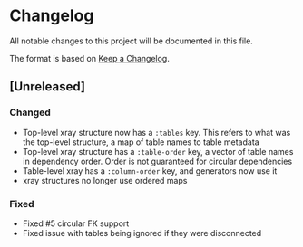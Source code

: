 # Changelog

All notable changes to this project will be documented in this file.

The format is based on [Keep a Changelog](https://keepachangelog.com/en/1.0.0/).

## [Unreleased]

### Changed

- Top-level xray structure now has a `:tables` key. This refers to what was the
  top-level structure, a map of table names to table metadata
- Top-level xray structure has a `:table-order` key, a vector of table names in
  dependency order. Order is not guaranteed for circular dependencies
- Table-level xray has a `:column-order` key, and generators now use it
- xray structures no longer use ordered maps

### Fixed

- Fixed #5 circular FK support
- Fixed issue with tables being ignored if they were disconnected
